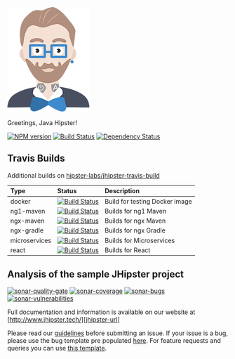 
[![Logo][jhipster-image]][jhipster-url]

Greetings, Java Hipster!



[![NPM version][npm-image]][npm-url]
[![Build Status][travis-image]][travis-url-main]
[![Dependency Status][daviddm-image]][daviddm-url]


## Travis Builds

Additional builds on [hipster-labs/jhipster-travis-build](https://github.com/hipster-labs/jhipster-travis-build)

| Type          | Status                                                   | Description                    |
|:--------------|:---------------------------------------------------------|:-------------------------------|
| docker        | [![Build Status][image-docker]][travis-url]              | Build for testing Docker image |
| ng1-maven     | [![Build Status][image-ng1-maven]][travis-url]           | Builds for ng1 Maven           |
| ngx-maven     | [![Build Status][image-ngx-maven]][travis-url]           | Builds for ngx Maven           |
| ngx-gradle    | [![Build Status][image-ngx-gradle]][travis-url]          | Builds for ngx Gradle          |
| microservices | [![Build Status][image-microservices]][travis-url]       | Builds for Microservices       |
| react         | [![Build Status][image-react]][travis-url]               | Builds for React               |

## Analysis of the sample JHipster project

[![sonar-quality-gate][sonar-quality-gate]][sonar-url]
[![sonar-coverage][sonar-coverage]][sonar-url]
[![sonar-bugs][sonar-bugs]][sonar-url]
[![sonar-vulnerabilities][sonar-vulnerabilities]][sonar-url]


Full documentation and information is available on our website at [http://www.jhipster.tech/][jhipster-url]

Please read our [guidelines](/CONTRIBUTING.md#submitting-an-issue) before submitting an issue. If your issue is a bug, please use the bug template pre populated [here](https://github.com/jhipster/generator-jhipster/issues/new). For feature requests and queries you can use [this template][feature-template].

[travis-url]: https://travis-ci.org/hipster-labs/jhipster-travis-build/branches
[image-docker]: https://travis-ci.org/hipster-labs/jhipster-travis-build.svg?branch=docker
[image-ng1-maven]: https://travis-ci.org/hipster-labs/jhipster-travis-build.svg?branch=ng1-maven
[image-ngx-maven]: https://travis-ci.org/hipster-labs/jhipster-travis-build.svg?branch=ngx-maven
[image-ngx-gradle]: https://travis-ci.org/hipster-labs/jhipster-travis-build.svg?branch=ngx-gradle
[image-microservices]: https://travis-ci.org/hipster-labs/jhipster-travis-build.svg?branch=microservices
[image-react]: https://travis-ci.org/hipster-labs/jhipster-travis-build.svg?branch=react

[sonar-url]: https://sonarcloud.io/dashboard?id=io.github.jhipster.sample%3Ajhipster-sample-application
[sonar-quality-gate]: https://sonarcloud.io/api/badges/gate?key=io.github.jhipster.sample%3Ajhipster-sample-application
[sonar-coverage]: https://sonarcloud.io/api/badges/measure?key=io.github.jhipster.sample%3Ajhipster-sample-application&metric=coverage
[sonar-bugs]: https://sonarcloud.io/api/badges/measure?key=io.github.jhipster.sample%3Ajhipster-sample-application&metric=bugs
[sonar-vulnerabilities]: https://sonarcloud.io/api/badges/measure?key=io.github.jhipster.sample%3Ajhipster-sample-application&metric=vulnerabilities

[jhipster-image]: https://raw.githubusercontent.com/jhipster/jhipster.github.io/master/images/logo/logo-jhipster2x.png
[jhipster-url]: http://www.jhipster.tech/
[npm-image]: https://badge.fury.io/js/generator-jhipster.svg
[npm-url]: https://npmjs.org/package/generator-jhipster
[travis-image]: https://travis-ci.org/jhipster/generator-jhipster.svg?branch=master
[travis-url-main]: https://travis-ci.org/jhipster/generator-jhipster
[daviddm-image]: https://david-dm.org/jhipster/generator-jhipster.svg?theme=shields.io
[daviddm-url]: https://david-dm.org/jhipster/generator-jhipster
[feature-template]: https://github.com/jhipster/generator-jhipster/issues/new?body=*%20**Overview%20of%20the%20request**%0A%0A%3C!--%20what%20is%20the%20query%20or%20request%20--%3E%0A%0A*%20**Motivation%20for%20or%20Use%20Case**%20%0A%0A%3C!--%20explain%20why%20this%20is%20a%20required%20for%20you%20--%3E%0A%0A%0A*%20**Browsers%20and%20Operating%20System**%20%0A%0A%3C!--%20is%20this%20a%20problem%20with%20all%20browsers%20or%20only%20IE8%3F%20--%3E%0A%0A%0A*%20**Related%20issues**%20%0A%0A%3C!--%20has%20a%20similar%20issue%20been%20reported%20before%3F%20--%3E%0A%0A*%20**Suggest%20a%20Fix**%20%0A%0A%3C!--%20if%20you%20can%27t%20fix%20this%20yourself%2C%20perhaps%20you%20can%20point%20to%20what%20might%20be%0A%20%20causing%20the%20problem%20(line%20of%20code%20or%20commit)%20--%3E
